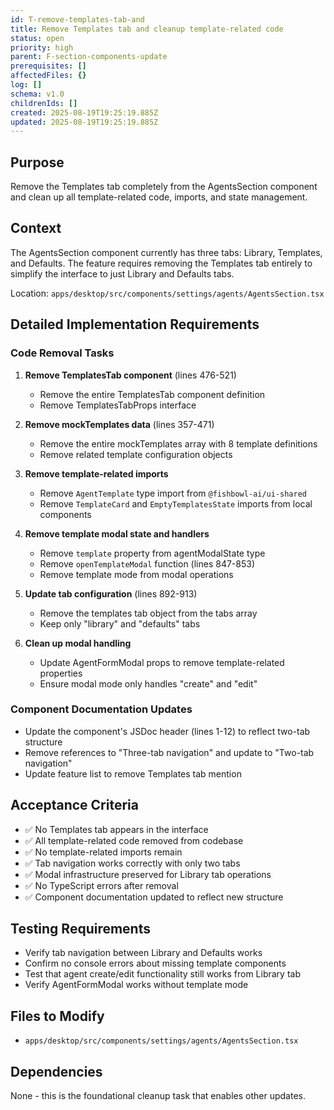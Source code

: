 ```yaml
---
id: T-remove-templates-tab-and
title: Remove Templates tab and cleanup template-related code
status: open
priority: high
parent: F-section-components-update
prerequisites: []
affectedFiles: {}
log: []
schema: v1.0
childrenIds: []
created: 2025-08-19T19:25:19.885Z
updated: 2025-08-19T19:25:19.885Z
---
```


## Purpose

Remove the Templates tab completely from the AgentsSection component and clean up all template-related code, imports, and state management.

## Context

The AgentsSection component currently has three tabs: Library, Templates, and Defaults. The feature requires removing the Templates tab entirely to simplify the interface to just Library and Defaults tabs.

Location: `apps/desktop/src/components/settings/agents/AgentsSection.tsx`

## Detailed Implementation Requirements

### Code Removal Tasks

1. **Remove TemplatesTab component** (lines 476-521)
   - Remove the entire TemplatesTab component definition
   - Remove TemplatesTabProps interface

2. **Remove mockTemplates data** (lines 357-471)
   - Remove the entire mockTemplates array with 8 template definitions
   - Remove related template configuration objects

3. **Remove template-related imports**
   - Remove `AgentTemplate` type import from `@fishbowl-ai/ui-shared`
   - Remove `TemplateCard` and `EmptyTemplatesState` imports from local components

4. **Remove template modal state and handlers**
   - Remove `template` property from agentModalState type
   - Remove `openTemplateModal` function (lines 847-853)
   - Remove template mode from modal operations

5. **Update tab configuration** (lines 892-913)
   - Remove the templates tab object from the tabs array
   - Keep only "library" and "defaults" tabs

6. **Clean up modal handling**
   - Update AgentFormModal props to remove template-related properties
   - Ensure modal mode only handles "create" and "edit"

### Component Documentation Updates

- Update the component's JSDoc header (lines 1-12) to reflect two-tab structure
- Remove references to "Three-tab navigation" and update to "Two-tab navigation"
- Update feature list to remove Templates tab mention

## Acceptance Criteria

- ✅ No Templates tab appears in the interface
- ✅ All template-related code removed from codebase
- ✅ No template-related imports remain
- ✅ Tab navigation works correctly with only two tabs
- ✅ Modal infrastructure preserved for Library tab operations
- ✅ No TypeScript errors after removal
- ✅ Component documentation updated to reflect new structure

## Testing Requirements

- Verify tab navigation between Library and Defaults works
- Confirm no console errors about missing template components
- Test that agent create/edit functionality still works from Library tab
- Verify AgentFormModal works without template mode

## Files to Modify

- `apps/desktop/src/components/settings/agents/AgentsSection.tsx`

## Dependencies

None - this is the foundational cleanup task that enables other updates.
